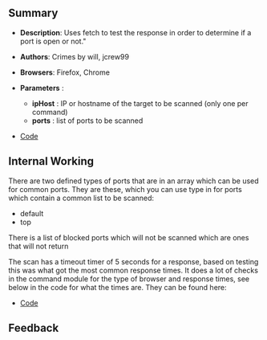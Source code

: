 ## Summary

* **Description**: Uses fetch to test the response in order to determine if a port is open or not."
* **Authors**: Crimes by will, jcrew99
* **Browsers**: Firefox, Chrome
* **Parameters** :
   * **ipHost** : IP or hostname of the target to be scanned (only one per command)
   * **ports** : list of ports to be scanned

* [Code](https://github.com/beefproject/beef/tree/master/modules/network/fetch_port_scanner)

## Internal Working
There are two defined types of ports that are in an array which can be used for common ports.
They are these, which you can use type in for ports which contain a common list to be scanned:
 * default 
 * top

There is a list of blocked ports which will not be scanned which are ones that will not return 

The scan has a timeout timer of 5 seconds for a response, based on testing this was what got the most common response times. 
It does a lot of checks in the command module for the type of browser and response times, see below in the code for what the times are.
They can be found here:
* [Code](https://github.com/beefproject/beef/tree/master/modules/network/fetch_port_scanner/command.js)


## Feedback
